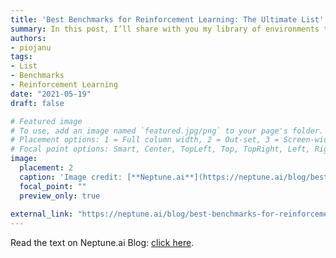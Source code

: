 ```yaml
---
title: 'Best Benchmarks for Reinforcement Learning: The Ultimate List'
summary: In this post, I’ll share with you my library of environments that support training reinforcement learning (RL) agents. The basis for RL research, or even playing with or learning RL, is the environment. It’s where you run your algorithm to evaluate how good it is. We’re going to explore 23 different benchmarks, so I guarantee you’ll find something interesting! 
authors:
- piojanu
tags:
- List
- Benchmarks
- Reinforcement Learning
date: "2021-05-19"
draft: false

# Featured image
# To use, add an image named `featured.jpg/png` to your page's folder.
# Placement options: 1 = Full column width, 2 = Out-set, 3 = Screen-width
# Focal point options: Smart, Center, TopLeft, Top, TopRight, Left, Right, BottomLeft, Bottom, BottomRight
image:
  placement: 2
  caption: 'Image credit: [**Neptune.ai**](https://neptune.ai/blog/best-benchmarks-for-reinforcement-learning)'
  focal_point: ""
  preview_only: true
  
external_link: "https://neptune.ai/blog/best-benchmarks-for-reinforcement-learning"
---
```


Read the text on Neptune.ai Blog: [click here](https://neptune.ai/blog/best-benchmarks-for-reinforcement-learning).
